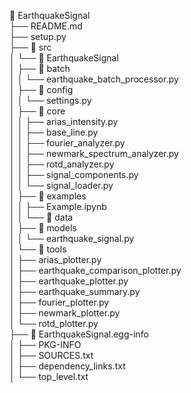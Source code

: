 📁 EarthquakeSignal  
├── README.md  
├── setup.py  
├── 📁 src  
│   └── 📁 EarthquakeSignal  
│       ├── 📁 batch  
│       │   └── earthquake_batch_processor.py  
│       ├── 📁 config  
│       │   └── settings.py  
│       ├── 📁 core  
│       │   ├── arias_intensity.py  
│       │   ├── base_line.py  
│       │   ├── fourier_analyzer.py  
│       │   ├── newmark_spectrum_analyzer.py  
│       │   ├── rotd_analyzer.py  
│       │   ├── signal_components.py  
│       │   └── signal_loader.py  
│       ├── 📁 examples  
│       │   ├── Example.ipynb  
│       │   └── 📁 data  
│       ├── 📁 models  
│       │   └── earthquake_signal.py  
│       └── 📁 tools  
│           ├── arias_plotter.py  
│           ├── earthquake_comparison_plotter.py  
│           ├── earthquake_plotter.py  
│           ├── earthquake_summary.py  
│           ├── fourier_plotter.py  
│           ├── newmark_plotter.py  
│           └── rotd_plotter.py  
├── 📁 EarthquakeSignal.egg-info  
│   ├── PKG-INFO  
│   ├── SOURCES.txt  
│   ├── dependency_links.txt  
│   └── top_level.txt
